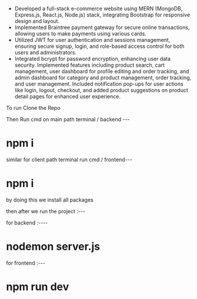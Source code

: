 - Developed a full-stack e-commerce website using MERN (MongoDB, Express.js, React.js, Node.js) stack, integrating Bootstrap for responsive design and layout.
- Implemented Braintree payment gateway for secure online transactions, allowing users to make payments using various cards.
- Utilized JWT for user authentication and sessions management, ensuring secure signup, login, and role-based access control for both users and administrators.
- Integrated bcrypt for password encryption, enhancing user data security. Implemented features including product search, cart management, user dashboard for profile editing and order tracking, and admin dashboard for category and product management, order tracking, and user management. Included notification pop-ups for user actions like login, logout, checkout, and added product suggestions on product detail pages for enhanced user experience.

To run Clone the Repo

Then Run cmd on main path terminal / backend ---

# npm i

similar for client path terminal run cmd / frontend---

# npm i

by doing this we install all packages

then after we run the project :---

for backend :----

# nodemon server.js

for frontend :---

# npm run dev
